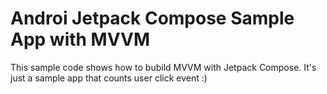 # Androi Jetpack Compose Sample App with MVVM
This sample code shows how to bubild MVVM with Jetpack Compose. It's just a sample app that counts user click event :)
